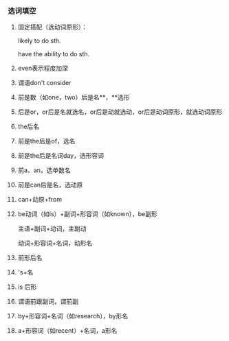 ### 选词填空

1. 固定搭配（选动词原形）：

    likely to do sth.

    have the ability to do sth.

2. even表示程度加深

3. 谓语don't consider

4. 前是数（如one，two）后是名**，**选形

5. 后是or，or后是名就选名，or后是动就选动，or后是动词原形，就选动词原形

6. the后名

7. 前是the后是of，选名

8. 前是the后是名词day，选形容词

9. 前a、an，选单数名

10. 前是can后是名，选动原

11. can+动原+from

12. be动词（如is）+副词+形容词（如known），be副形

    主语+副词+动词，主副动

    动词+形容词+名词，动形名

13. 前形后名

14. 's+名

15. is 后形

16. 谓语前跟副词，谓前副

17. by+形容词+名词（如research），by形名

18. a+形容词（如recent）+名词，a形名



